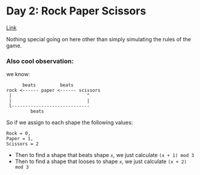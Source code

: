 # Day 2: Rock Paper Scissors

[Link](https://adventofcode.com/2022/day/2)

Nothing special going on here other than simply simulating the rules of the
game.

### Also cool observation:
we know:
```
      beats         beats
rock <------ paper <------ scissors
 |                            ^
 |                            |
 l-----------------------------
         beats
```

So if we assign to each shape the following values:
```
Rock = 0,
Paper = 1,
Scissors = 2
```

- Then to find a shape that beats shape `x`, we just calculate `(x + 1) mod 3`
- Then to find a shape that looses to shape `x`, we just calculate `(x + 2) mod 3`
